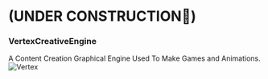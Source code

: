 # (UNDER CONSTRUCTION🚧)
### VertexCreativeEngine
A Content Creation Graphical Engine Used To Make Games and Animations.
![Vertex](https://user-images.githubusercontent.com/51863531/155921011-5fa80487-4637-466a-9763-3e1e2e0287c8.png)
